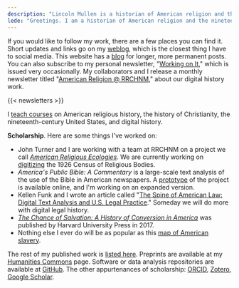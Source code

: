 ```yaml
---
description: "Lincoln Mullen is a historian of American religion and the nineteenth-century United States."
lede: "Greetings. I am a historian of American religion and the nineteenth-century United States, often using computational methods for texts and maps. I am an [associate professor](https://historyarthistory.gmu.edu/people/lmullen) in the Department of History and Art History at George Mason University, as well as one of the faculty directors at the [Roy Rosenzweig Center for History and New Media](https://rrchnm.org/)."
---
```


If you would like to follow my work, there are a few places you can find it. Short updates and links go on my [weblog](https://weblog.lincolnmullen.com/), which is the closest thing I have to social media. This website has a [blog](/blog/) for longer, more permanent posts. You can also subscribe to my personal newsletter,  "[Working on It](https://buttondown.email/lmullen)," which is issued very occasionally. My collaborators and I release a monthly newsletter titled "[American Religion @ RRCHNM](https://us14.campaign-archive.com/home/?u=36898c6824a31b8e1d4434a55&id=18c732c256)," about our digital history work.

{{< newsletters >}}

I [teach courses](/courses/) on American religious history, the history of Christianity, the nineteenth-century United States, and digital history. 

**Scholarship**. Here are some things I've worked on:

- John Turner and I are working with a team at RRCHNM on a project we call [*American Religious Ecologies*](http://religiousecologies.org). We are currently working on [digitizing](https://rrchnm.org/news/rrchnm-to-digitize-the-1926-census-of-religious-bodies/) the 1926 Census of Religious Bodies.
- *America's Public Bible: A Commentary* is a large-scale text analysis of the use of the Bible in American newspapers. A [prototype](http://americaspublicbible.org/) of the project is available online, and I'm working on an expanded version.
- Kellen Funk and I wrote an article called "[The Spine of American Law: Digital Text Analysis and U.S. Legal Practice](https://academic.oup.com/ahr/article/123/1/132/4840258?guestAccessKey=3a271895-4af8-41e8-b3d9-15941dfe0bcf)." Someday we will do more with digital legal history.
- [*The Chance of Salvation: A History of Conversion in America*](https://www.hup.harvard.edu/catalog.php?isbn=9780674975620) was published by Harvard University Press in 2017.
- Nothing else I ever do will be as popular as this [map of American slavery](https://lincolnmullen.com/projects/slavery/).

The rest of my published work is [listed here](/scholarship/). Preprints are available at my [Humanities Commons](https://hcommons.org/members/lmullen/) page. Software or data analysis repositories are available at [GitHub](https://github.com/lmullen/). The other appurtenances of scholarship: [ORCID](https://orcid.org/0000-0001-5103-6917), [Zotero](https://www.zotero.org/lmullen), [Google Scholar](https://scholar.google.com/citations?hl=en&user=qhhNmCQAAAAJ).



